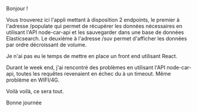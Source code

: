 Bonjour ! 

Vous trouverez ici l'appli mettant à disposition 2 endpoints, le premier à l'adresse /populate qui permet de récupérer les données nécessaires en utilisant l'API node-car-api et les sauvegarder dans une base de données Elasticsearch. Le deuxième à l'adresse /suv permet d'afficher les données par ordre décroissant de volume.

Je n'ai pas eu le temps de mettre en place un front end utilisant React.

Durant le week end, j'ai rencontré des problèmes en utilisant l'API node-car-api, toutes les requêtes revenaient en échec du à un timeout. Même problème en WIFI/4G.

Voilà voilà, ce sera tout.

Bonne journée